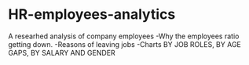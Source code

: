# HR-employees-analytics
A researhed analysis of company employees
-Why the employees ratio getting down.
-Reasons of leaving jobs
-Charts BY JOB ROLES, BY AGE GAPS, BY SALARY AND GENDER
